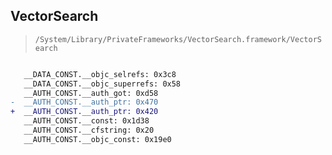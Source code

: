 ## VectorSearch

> `/System/Library/PrivateFrameworks/VectorSearch.framework/VectorSearch`

```diff

   __DATA_CONST.__objc_selrefs: 0x3c8
   __DATA_CONST.__objc_superrefs: 0x58
   __AUTH_CONST.__auth_got: 0xd58
-  __AUTH_CONST.__auth_ptr: 0x470
+  __AUTH_CONST.__auth_ptr: 0x420
   __AUTH_CONST.__const: 0x1d38
   __AUTH_CONST.__cfstring: 0x20
   __AUTH_CONST.__objc_const: 0x19e0

```
